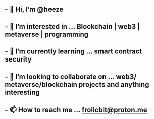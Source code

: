 ## - 👋 Hi, I’m @heeze
## - 👀 I’m interested in ... Blockchain | web3 | metaverse | programming 
## - 🌱 I’m currently learning ... smart contract security
## - 💞️ I’m looking to collaborate on ... web3/ metaverse/blockchain projects and anything interesting
## - 📫 How to reach me ... frolicbit@proton.me
